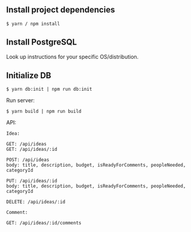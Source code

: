 
## Install project dependencies
```
$ yarn / npm install
```

## Install PostgreSQL

Look up instructions for your specific OS/distribution.

## Initialize DB
```
$ yarn db:init | npm run db:init
```

Run server:
```
$ yarn build | npm run build
```

API: 

```
Idea:

GET: /api/ideas
GET: /api/ideas/:id

POST: /api/ideas 
body: title, description, budget, isReadyForComments, peopleNeeded, categoryId

PUT: /api/ideas/:id
body: title, description, budget, isReadyForComments, peopleNeeded, categoryId

DELETE: /api/ideas/:id

```

```
Comment:

GET: /api/ideas/:id/comments

```
